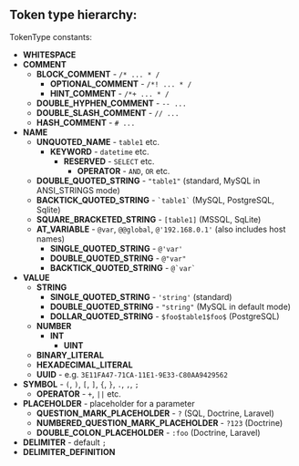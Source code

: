 
Token type hierarchy:
---------------------

TokenType constants:

- **WHITESPACE**
- **COMMENT**
    - **BLOCK_COMMENT** - `/* ... * /`
        - **OPTIONAL_COMMENT** - `/*! ... * /`
        - **HINT_COMMENT** - `/*+ ... * /`
    - **DOUBLE_HYPHEN_COMMENT** - `-- ...`
    - **DOUBLE_SLASH_COMMENT** - `// ...`
    - **HASH_COMMENT** - `# ...`
- **NAME**
    - **UNQUOTED_NAME** - `table1` etc.
        - **KEYWORD** - `datetime` etc.
            - **RESERVED** - `SELECT` etc.
                - **OPERATOR** - `AND`, `OR` etc.
    - **DOUBLE_QUOTED_STRING** - `"table1"` (standard, MySQL in ANSI_STRINGS mode)
    - **BACKTICK_QUOTED_STRING** - `` `table1` `` (MySQL, PostgreSQL, Sqlite)
    - **SQUARE_BRACKETED_STRING** - `[table1]` (MSSQL, SqLite)
    - **AT_VARIABLE** - `@var`, `@@global`, `@'192.168.0.1'` (also includes host names)
        - **SINGLE_QUOTED_STRING** - `@'var'`
        - **DOUBLE_QUOTED_STRING** - `@"var"`
        - **BACKTICK_QUOTED_STRING** - `` @`var` ``
- **VALUE**
    - **STRING**
        - **SINGLE_QUOTED_STRING** - `'string'` (standard)
        - **DOUBLE_QUOTED_STRING** - `"string"` (MySQL in default mode)
        * **DOLLAR_QUOTED_STRING** - `$foo$table1$foo$` (PostgreSQL)
    - **NUMBER**
        - **INT**
            - **UINT**
    - **BINARY_LITERAL**
    - **HEXADECIMAL_LITERAL**
    - **UUID** - e.g. `3E11FA47-71CA-11E1-9E33-C80AA9429562`
- **SYMBOL** - `(`, `)`, `[`, `]`, `{`, `}`, `.`, `,`, `;`
    - **OPERATOR** - `+`, `||` etc.
- **PLACEHOLDER** - placeholder for a parameter
    - **QUESTION_MARK_PLACEHOLDER** - `?` (SQL, Doctrine, Laravel)
    - **NUMBERED_QUESTION_MARK_PLACEHOLDER** - `?123` (Doctrine)
    - **DOUBLE_COLON_PLACEHOLDER** - `:foo` (Doctrine, Laravel)
- **DELIMITER** - default `;`
- **DELIMITER_DEFINITION**
